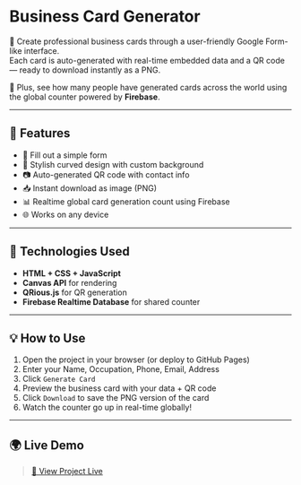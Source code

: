 # Business Card Generator

🎨 Create professional business cards through a user-friendly Google Form-like interface.  
Each card is auto-generated with real-time embedded data and a QR code — ready to download instantly as a PNG.  

📡 Plus, see how many people have generated cards across the world using the global counter powered by **Firebase**.

---
## 🚀 Features

- 📝 Fill out a simple form
- 🎨 Stylish curved design with custom background
- 📷 Auto-generated QR code with contact info
- 📥 Instant download as image (PNG)
- 📊 Realtime global card generation count using Firebase
- 🌐 Works on any device
---
## 🔧 Technologies Used

- **HTML + CSS + JavaScript**
- **Canvas API** for rendering
- **QRious.js** for QR generation
- **Firebase Realtime Database** for shared counter

---

## 💡 How to Use

1. Open the project in your browser (or deploy to GitHub Pages)
2. Enter your Name, Occupation, Phone, Email, Address
3. Click `Generate Card`
4. Preview the business card with your data + QR code
5. Click `Download` to save the PNG version of the card
6. Watch the counter go up in real-time globally!

---

## 🌍 Live Demo

> [🔗 View Project Live](https://tayhid-official.github.io/Business-Card-Generator/)

